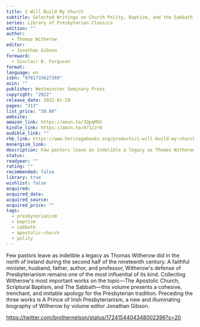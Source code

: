 ```yaml
---
title: I Will Build My Church
subtitle: Selected Writings on Church Polity, Baptism, and the Sabbath
series: Library of Presbyterian Classics
edition: ""
author:
  - Thomas Witherow
editor:
  - Jonathan Gibson
foreward:
  - Sinclair B. Ferguson
format: 
language: en
isbn: "9781733627269"
asin: ""
publisher: Westminster Seminary Press
copyright: "2022"
release_date: 2022-01-29
pages: "313"
list_price: "30.00"
website: 
amazon_link: https://amzn.to/3QpqM5h
kindle_link: https://amzn.to/471zJrb
audible_link: ""
rhb_link: https://www.heritagebooks.org/products/i-will-build-my-church-selected-writings-on-church-polity-baptism-and-the-sabbath-witherow.html
monergism_link: 
description: Few pastors leave as indelible a legacy as Thomas Witherow did in the north of Ireland during the second half of the nineteenth century. A faithful minister, husband, father, author, and professor, Witherow's defense of Presbyterianism remains one of the most influential of its kind. Collecting Witherow's most important works on the topic―The Apostolic Church, Scriptural Baptism, and The Sabbath―this volume presents a cohesive, trenchant, and imitable apology for the Presbyterian tradition. Preceding the three works is A Prince of Irish Presbyterianism, a new and illuminating biography of Witherow by volume editor Jonathan Gibson.
status: 
readyear: ""
rating: ""
recommended: false
library: true
wishlist: false
acquired: 
acquired_date: 
acquired_source: 
acquired_price: ""
tags:
  - presbyterianism
  - baptism
  - sabbath
  - apostolic-church
  - polity
---
```

Few pastors leave as indelible a legacy as Thomas Witherow did in the north of Ireland during the second half of the nineteenth century. A faithful minister, husband, father, author, and professor, Witherow's defense of Presbyterianism remains one of the most influential of its kind. Collecting Witherow's most important works on the topic―The Apostolic Church, Scriptural Baptism, and The Sabbath―this volume presents a cohesive, trenchant, and imitable apology for the Presbyterian tradition. Preceding the three works is A Prince of Irish Presbyterianism, a new and illuminating biography of Witherow by volume editor Jonathan Gibson.

https://twitter.com/brothernelson/status/1724154404348002396?s=20

